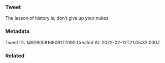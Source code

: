 ### Tweet
The lesson of history is, don’t give up your nukes.

### Metadata
Tweet ID: 1492605816809177090
Created At: 2022-02-12T21:05:32.000Z

### Related

